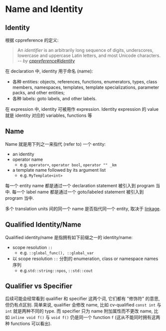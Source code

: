# Name and Identity

## Identity

根据 cppreference 的定义:

> An *identifier* is an arbitrarily long sequence of digits, underscores, lowercase
> and uppercase Latin letters, and most Unicode characters. 
> *-- by [cppreference#identity](https://en.cppreference.com/w/cpp/language/identifiers)*

在 declaration 中, identity 用于命名 (name): 
- 各种 entities: objects, references, functions, 
enumerators, types, class members, namespaces, templates, template specializations, 
parameter packs, and other entities;
- 各种 labels: goto labels, and other labels.

在 expression 中, identity 可被用作 expression.
Identity expression 的 value 就是 identity 对应的 variables, functions 等

## Name

Name 就是用下列之一来指代 (refer to) 一个 entity:
- an identity
- operator name
  - e.g. `operator+`, `operator bool`, `operator "" _km`
- a template name followed by its argument list 
  - e.g. `MyTemplate<int>`

每一个 entity name 都是通过一个 declaration statement 被引入到 program 当中.
每一个 label name 都是通过一个 goto/labeled statement 被引入到 program 当中.

多个 translation units 间的同一个 name 是否指代同一个 entity, 取决于 
[linkage](https://en.cppreference.com/w/cpp/language/storage_duration#Linkage).

## Qualified Identity/Name

Qualified identity/name 是指拥有如下前缀之一的 identity/name:
- scope resolution `::`
  - e.g. `::global_func(), ::global_var`
- 以 scope resolution `::` 分割的 enumeration, class or namespace names 序列
  - e.g.`std::string::npos`, `::std::cout`

## Qualifier vs Specifier

后续可能会经常看到 qualifier 和 specifier 这两个词, 它们都有 "修饰符" 的意思, 但仍有点区别.
简单来说, qualifier 会修改 name, 比如 cv-qualified `const int` 与 `int` 就是两种不同的 type.
而 specifier 只为 name 附加属性而不更改 name, 比如 `inline void f()` 与 `void f()` 仍是同一个 function `f` (这从不能同时拥有这两种 functions 可以看出).
